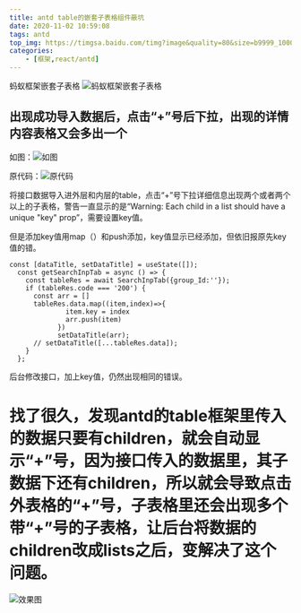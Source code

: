 ```yaml
---
title: antd table的嵌套子表格组件蔽坑
date: 2020-11-02 10:59:08
tags: antd
top_img: https://timgsa.baidu.com/timg?image&quality=80&size=b9999_10000&sec=1604395474516&di=5b3d068a6675d7af96d2f139b9a0f27d&imgtype=0&src=http%3A%2F%2Fb-ssl.duitang.com%2Fuploads%2Fitem%2F201810%2F28%2F20181028183440_RtJC3.thumb.700_0.jpeg
categories: 
    - [框架,react/antd]
---
```

蚂蚁框架嵌套子表格
![蚂蚁框架嵌套子表格](https://upload-images.jianshu.io/upload_images/11060508-985034350b209e6e.png?imageMogr2/auto-orient/strip%7CimageView2/2/w/1240)


## 出现成功导入数据后，点击“+”号后下拉，出现的详情内容表格又会多出一个
如图：![如图](https://upload-images.jianshu.io/upload_images/11060508-4092407da1046e0d.png?imageMogr2/auto-orient/strip%7CimageView2/2/w/1240)

原代码：![原代码](https://upload-images.jianshu.io/upload_images/11060508-f401ea5538ec69c2.png?imageMogr2/auto-orient/strip%7CimageView2/2/w/1240)

将接口数据导入进外层和内层的table，点击“+”号下拉详细信息出现两个或者两个以上的子表格，警告一直显示的是“Warning: Each child in a list should have a unique "key" prop”，需要设置key值。

但是添加key值用map（）和push添加，key值显示已经添加，但依旧报原先key值的错。
```
const [dataTitle, setDataTitle] = useState([]);
  const getSearchInpTab = async () => {
    const tableRes = await SearchInpTab({group_Id:''});
    if (tableRes.code === '200') {
      const arr = []
      tableRes.data.map((item,index)=>{
              item.key = index
              arr.push(item)
            })
            setDataTitle(arr);
      // setDataTitle([...tableRes.data]);
    }
  };
```
后台修改接口，加上key值，仍然出现相同的错误。


# 找了很久，发现antd的table框架里传入的数据只要有children，就会自动显示“+”号，因为接口传入的数据里，其子数据下还有children，所以就会导致点击外表格的“+”号，子表格里还会出现多个带“+”号的子表格，让后台将数据的children改成lists之后，变解决了这个问题。
![效果图](https://upload-images.jianshu.io/upload_images/11060508-314faf2f6a4a5f2b.png?imageMogr2/auto-orient/strip%7CimageView2/2/w/1240)